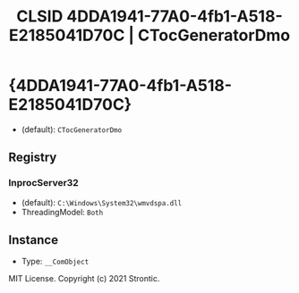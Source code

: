 ﻿---
title: "CLSID 4DDA1941-77A0-4fb1-A518-E2185041D70C | CTocGeneratorDmo"
excerpt: What is COM-Object CLSID 4DDA1941-77A0-4fb1-A518-E2185041D70C?
---

# {4DDA1941-77A0-4fb1-A518-E2185041D70C}

* (default): `CTocGeneratorDmo`

## Registry


### InprocServer32

* (default): `C:\Windows\System32\wmvdspa.dll`
* ThreadingModel: `Both`

## Instance

* Type: `__ComObject`

MIT License. Copyright (c) 2021 Strontic.


